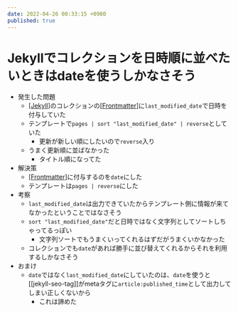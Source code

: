 ```yaml
---
date: 2022-04-26 00:33:15 +0900
published: true
---
```


# Jekyllでコレクションを日時順に並べたいときはdateを使うしかなさそう

- 発生した問題
  - [[Jekyll]]のコレクションの[[Frontmatter]]に`last_modified_date`で日時を付与していた
  - テンプレートで`pages | sort "last_modified_date" | reverse`としていた
    - 更新が新しい順にしたいので`reverse`入り
  - うまく更新順に並ばなかった
    - タイトル順になってた
- 解決策
  - [[Frontmatter]]に付与するのを`date`にした
  - テンプレートは`pages | reverse`にした
- 考察
  - `last_modified_date`は出力できていたからテンプレート側に情報が来てなかったということではなさそう
  - `sort "last_modified_date"`だと日時ではなく文字列としてソートしちゃってるっぽい
    - 文字列ソートでもうまくいってくれるはずだがうまくいかなかった
  - コレクションでも`date`があれば勝手に並び替えてくれるからそれを利用するしかなさそう
- おまけ
  - `date`ではなく`last_modified_date`にしていたのは、`date`を使うと[[jekyll-seo-tag]]がmetaタグに`article:published_time`として出力してしまい正しくないから
    - これは諦めた

[//begin]: # "Autogenerated link references for markdown compatibility"
[Jekyll]: Jekyll "Jekyll"
[Frontmatter]: Frontmatter "Frontmatter"
[Frontmatter]: Frontmatter "Frontmatter"
[//end]: # "Autogenerated link references"